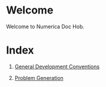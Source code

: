 # Welcome

Welcome to Numerica Doc Hob.

# Index

1. [General Development Conventions](./1_General%20conventions.md)

2. [Problem Generation](./3_Problem%20Generation.md)